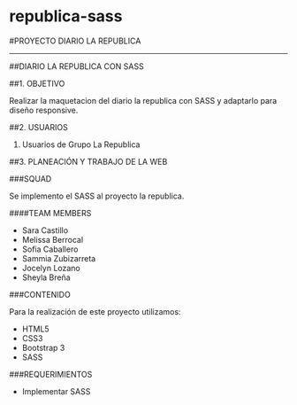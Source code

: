 # republica-sass

#PROYECTO DIARIO LA REPUBLICA
<hr>


##DIARIO LA REPUBLICA CON SASS

##1. OBJETIVO

Realizar la maquetacion del diario la republica con SASS y adaptarlo para diseño responsive.

##2. USUARIOS

1. Usuarios de Grupo La Republica

##3. PLANEACIÓN Y TRABAJO DE LA WEB

###SQUAD

Se  implemento el SASS al proyecto la republica.

####<a name="teammembers"></a>TEAM MEMBERS
* Sara Castillo 
* Melissa Berrocal
* Sofia Caballero
* Sammia Zubizarreta 
* Jocelyn Lozano
* Sheyla Breña

###CONTENIDO

Para la realización de este proyecto utilizamos:
- HTML5
- CSS3
- Bootstrap 3
- SASS

###REQUERIMIENTOS

* Implementar SASS

